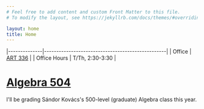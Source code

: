 ```yaml
---
# Feel free to add content and custom Front Matter to this file.
# To modify the layout, see https://jekyllrb.com/docs/themes/#overriding-theme-defaults

layout: home
title: Home
---
```



|--------------|--------------------------------------------------|
| Office       | [ART 336](http://www.washington.edu/maps/#!/ART) |
| Office Hours | T/Th, 2:30-3:30                                  |


# [Algebra 504](/teaching/algebra.html)

I'll be grading Sándor Kovács's 500-level (graduate) Algebra class
this year. 

